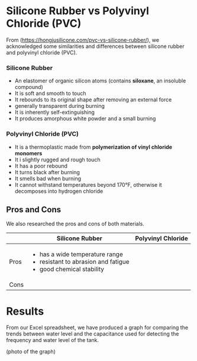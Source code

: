 # Silicone Rubber vs Polyvinyl Chloride (PVC)
From (https://hongjusilicone.com/pvc-vs-silicone-rubber/), we acknowledged some similarities and differences between silicone rubber and polyvinyl chloride (PVC).

### Silicone Rubber
- An elastomer of organic silicon atoms (contains **siloxane**, an insoluble compound)
- It is soft and smooth to touch
- It rebounds to its original shape after removing an external force
- generally transparent during burning
- It is inherently self-extinguishing
- It produces amorphous white powder and a small burning

### Polyvinyl Chloride (PVC)
- It is a thermoplastic made from **polymerization of vinyl chloride monomers**
- It i slightly rugged and rough touch
- It has a poor rebound
- It turns black after burning
- It smells bad when burning
- It cannot withstand temperatures beyond 170&deg;F, otherwise it decomposes into hydrogen chloride

## Pros and Cons
We also researched the pros and cons of both materials.

| | Silicone Rubber | Polyvinyl Chloride |
| --- | --- | --- |
| Pros | <ul><li> has a wide temperature range </li><li> resistant to abrasion and fatigue </li><li> good chemical stability </li> |  |
| Cons |  |  |

# Results
From  our Excel spreadsheet, we have produced a graph for comparing the trends between water level and the capacitance used for detecting the frequency and water level of the tank.

(photo of the graph)
